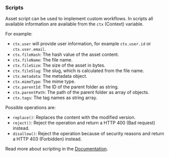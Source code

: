 ### Scripts

Asset script can be used to implement custom workflows. In scripts all available information are available from the `ctx` (Context) variable.

For example:

 * `ctx.user` will provide user information, for example `ctx.user.id` or `ctx.user.email`.
 * `ctx.fileHash`: The hash value of the asset content.
 * `ctx.fileName`: The file name.
 * `ctx.fileSize`: The size of the asset in bytes.
 * `ctx.fileSlug`: The slug, which is calculated from the file name.
 * `ctx.metadata`: The metadata object.
 * `ctx.mimeType`: The mime type.
 * `ctx.parentId`: The ID of the parent folder as string.
 * `ctx.parentPath`: The path of the parent folder as array of objects.
 * `ctx.tags`: The tag names as string array.

Possible operations are:

 * `replace()`: Replaces the content with the modified version.
 * `reject()`: Reject the operation and return a HTTP 400 (Bad request) instead.
 * `disallow()`: Reject the operation because of security reasons and return a HTTP 403 (Forbidden) instead.

Read more about scripting in the [Documentation](../02-documentation/developer-guides/scripting).